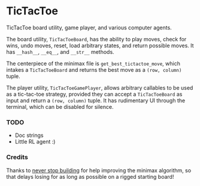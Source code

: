 # TicTacToe
TicTacToe board utility, game player, and various computer agents.

The board utility, `TicTacToeBoard`, has the ability to play moves, check for wins, undo moves, reset, load arbitrary states, and return possible moves. It has `__hash__`, `__eq__`, and `__str__` methods.

The centerpiece of the minimax file is `get_best_tictactoe_move`, which intakes a `TicTacToeBoard` and returns the best move as a `(row, column)` tuple.

The player utility, `TicTacToeGamePlayer`, allows arbitrary callables to be used as a tic-tac-toe strategy, provided they can accept a `TicTacToeBoard` as input and return a `(row, column)` tuple.
It has rudimentary UI through the terminal, which can be disabled for silence.

### TODO
- Doc strings
- Little RL agent :)

### Credits
Thanks to [never stop building](https://www.neverstopbuilding.com/blog/minimax) for help improving the minimax algorithm, so that delays losing for as long as possible on a rigged starting board!

